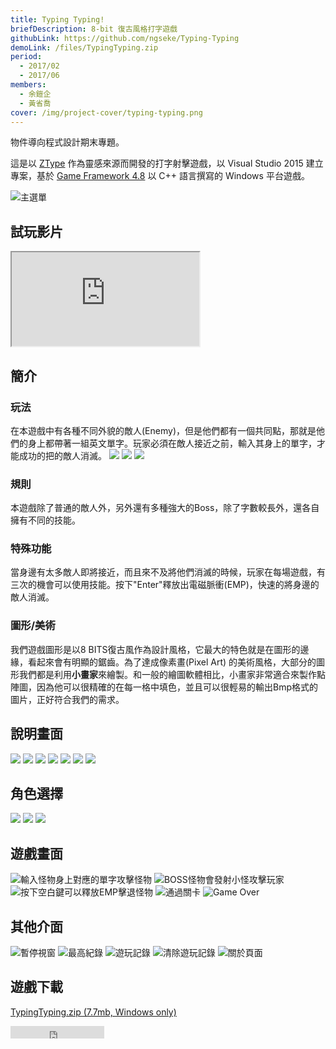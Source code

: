 ```yaml
---
title: Typing Typing!
briefDescription: 8-bit 復古風格打字遊戲
githubLink: https://github.com/ngseke/Typing-Typing
demoLink: /files/TypingTyping.zip
period:
  - 2017/02
  - 2017/06
members:
  - 余鎧企
  - 黃省喬
cover: /img/project-cover/typing-typing.png
---
```


物件導向程式設計期末專題。

這是以 [ZType](http://zty.pe/) 作為靈感來源而開發的打字射擊遊戲，以 Visual Studio 2015 建立專案，基於 [Game Framework 4.8](http://www.cc.ntut.edu.tw/~wkchen/game/) 以 C++ 語言撰寫的 Windows 平台遊戲。

![主選單](../../assets/img/article/typingtyping/menu.png)

## 試玩影片
<div class="embed-responsive">
  <iframe class="embed-responsive-item" src="https://www.youtube.com/embed/j8L_ViHDzMY" allowfullscreen></iframe>
</div>

## 簡介
### 玩法
在本遊戲中有各種不同外貌的敵人(Enemy)，但是他們都有一個共同點，那就是他們的身上都帶著一組英文單字。玩家必須在敵人接近之前，輸入其身上的單字，才能成功的把的敵人消滅。
![](../../assets/img/article/typingtyping/enemy1.png)
![](../../assets/img/article/typingtyping/enemy2.png)
![](../../assets/img/article/typingtyping/enemy3.png)

### 規則
本遊戲除了普通的敵人外，另外還有多種強大的Boss，除了字數較長外，還各自擁有不同的技能。
### 特殊功能
當身邊有太多敵人即將接近，而且來不及將他們消滅的時候，玩家在每場遊戲，有三次的機會可以使用技能。按下"Enter"釋放出電磁脈衝(EMP)，快速的將身邊的敵人消滅。
### 圖形/美術
我們遊戲圖形是以8 BITS復古風作為設計風格，它最大的特色就是在圖形的邊緣，看起來會有明顯的鋸齒。為了達成像素畫(Pixel Art) 的美術風格，大部分的圖形我們都是利用**小畫家**來繪製。和一般的繪圖軟體相比，小畫家非常適合來製作點陣圖，因為他可以很精確的在每一格中填色，並且可以很輕易的輸出Bmp格式的圖片，正好符合我們的需求。

## 說明畫面
![](../../assets/img/article/typingtyping/instruction1.png)
![](../../assets/img/article/typingtyping/instruction2.png)
![](../../assets/img/article/typingtyping/instruction3.png)
![](../../assets/img/article/typingtyping/instruction4.png)
![](../../assets/img/article/typingtyping/instruction5.png)
![](../../assets/img/article/typingtyping/instruction6.png)
![](../../assets/img/article/typingtyping/instruction7.png)

## 角色選擇
![](../../assets/img/article/typingtyping/char1.png)
![](../../assets/img/article/typingtyping/char2.png)
![](../../assets/img/article/typingtyping/char3.png)

## 遊戲畫面
![輸入怪物身上對應的單字攻擊怪物](../../assets/img/article/typingtyping/game1.png)
![BOSS怪物會發射小怪攻擊玩家](../../assets/img/article/typingtyping/game2.png)
![按下空白鍵可以釋放EMP擊退怪物](../../assets/img/article/typingtyping/game3.png)
![通過關卡](../../assets/img/article/typingtyping/game4.png)
![Game Over](../../assets/img/article/typingtyping/game5.png)

## 其他介面
![暫停視窗](../../assets/img/article/typingtyping/interface1.png)
![最高紀錄](../../assets/img/article/typingtyping/interface2.png)
![遊玩記錄](../../assets/img/article/typingtyping/interface3.png)
![清除遊玩記錄](../../assets/img/article/typingtyping/interface4.png)
![關於頁面](../../assets/img/article/typingtyping/interface5.png)

## 遊戲下載
[TypingTyping.zip (7.7mb, Windows only)](/files/TypingTyping.zip)
<iframe src="https://ghbtns.com/github-btn.html?user=ngseke&repo=Typing-Typing&type=star&count=false" frameborder="0" scrolling="0" width="150" height="20"></iframe>
